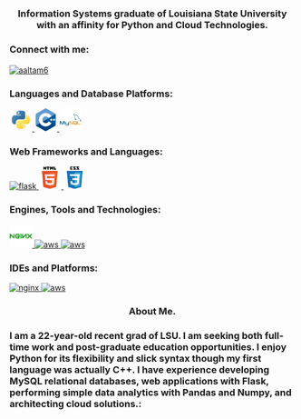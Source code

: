 <h3 align="center">Information Systems graduate of Louisiana State University with an affinity for Python and Cloud Technologies.</h3>

<h3 align="left">Connect with me:</h3>
<p align="left">
<a href="https://www.linkedin.com/in/arturo-altamirano-462a26180/" target="blank"><img align="center" src="https://raw.githubusercontent.com/rahuldkjain/github-profile-readme-generator/master/src/images/icons/Social/linked-in-alt.svg" alt="aaltam6" height="30" width="40" /></a>
</p>

<h3 align="left">Languages and Database Platforms:</h3>

<p align="left"> 

<a href="https://www.python.org" target="_blank" rel="noreferrer"> <img src="https://raw.githubusercontent.com/devicons/devicon/master/icons/python/python-original.svg" alt="python" width="40" height="40"/> </a> 
<a href="https://www.w3schools.com/cpp/" target="_blank" rel="noreferrer"> <img src="https://raw.githubusercontent.com/devicons/devicon/master/icons/cplusplus/cplusplus-original.svg" alt="cplusplus" width="40" height="40"/> </a>
<a href="https://www.mysql.com/" target="_blank" rel="noreferrer"> <img src="https://raw.githubusercontent.com/devicons/devicon/master/icons/mysql/mysql-original-wordmark.svg" alt="mysql" width="40" height="40"/> </a>

</p>

<p align="left"> 

<h3 align="left">Web Frameworks and Languages: </h3>

<a href="https://flask.palletsprojects.com/" target="_blank" rel="noreferrer"> <img src="https://www.vectorlogo.zone/logos/pocoo_flask/pocoo_flask-icon.svg" alt="flask" width="40" height="40"/> </a>
<a href="https://www.w3.org/html/" target="_blank" rel="noreferrer"> <img src="https://raw.githubusercontent.com/devicons/devicon/master/icons/html5/html5-original-wordmark.svg" alt="html5" width="40" height="40"/> </a> 
<a href="https://www.w3schools.com/css/" target="_blank" rel="noreferrer"> <img src="https://raw.githubusercontent.com/devicons/devicon/master/icons/css3/css3-original-wordmark.svg" alt="css3" width="40" height="40"/> </a>   

</p>

<p align="left"> 

<h3 align="left">Engines, Tools and Technologies:</h3>

<a href="https://www.nginx.com" target="_blank" rel="noreferrer"> <img src="https://raw.githubusercontent.com/devicons/devicon/master/icons/nginx/nginx-original.svg" alt="nginx" width="40" height="40"/> </a>
<a href="https://aws.amazon.com/" target="_blank" rel="noreferrer"> <img src="https://cdn.jsdelivr.net/gh/devicons/devicon/icons/amazonwebservices/amazonwebservices-plain-wordmark.svg" alt="aws" width="40" height="40"/> </a>
<a href="https://www.heroku.com/" target="_blank" rel="noreferrer"> <img src="https://cdn.jsdelivr.net/gh/devicons/devicon/icons/heroku/heroku-plain-wordmark.svg" alt="aws" width="40" height="40"/> </a>           

</p>

<p align="left"> 

<h3 align="left">IDEs and Platforms:</h3>

<a href="https://visualstudio.microsoft.com/" target="_blank" rel="noreferrer"> <img src="https://cdn.jsdelivr.net/gh/devicons/devicon/icons/visualstudio/visualstudio-plain.svg" alt="nginx" width="40" height="40"/> </a>
<a href="(https://jupyter.org/" target="_blank" rel="noreferrer"> <img src="https://cdn.jsdelivr.net/gh/devicons/devicon/icons/jupyter/jupyter-original-wordmark.svg" alt="aws" width="40" height="40"/> </a>

</p>

<h3 align="center">About Me.</h3>

<p>
<h3 align="left">I am a 22-year-old recent grad of LSU. I am seeking both full-time work and post-graduate education opportunities. I enjoy Python for its flexibility and slick syntax though my first language was actually C++. I have experience developing MySQL relational databases, web applications with Flask, performing simple data analytics with Pandas and Numpy, and architecting cloud solutions.:</h3>
</p>







